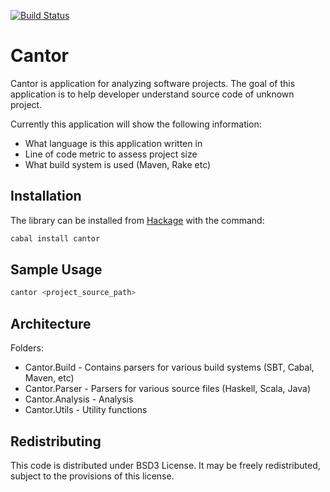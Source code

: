 [![Build Status](https://travis-ci.org/klangner/cantor.svg?branch=master)](https://travis-ci.org/klangner/cantor)

# Cantor

Cantor is application for analyzing software projects.
The goal of this application is to help developer understand source code of unknown project.

Currently this application will show the following information:
 * What language is this application written in
 * Line of code metric to assess project size
 * What build system is used (Maven, Rake etc)


## Installation
The library can be installed from [Hackage](http://hackage.haskell.org/package/cantor) with the command:

```sh
cabal install cantor
```

## Sample Usage

```sh
cantor <project_source_path>
```

## Architecture

Folders:

 * Cantor.Build - Contains parsers for various build systems (SBT, Cabal, Maven, etc)
 * Cantor.Parser - Parsers for various source files (Haskell, Scala, Java)
 * Cantor.Analysis - Analysis
 * Cantor.Utils - Utility functions
 

## Redistributing
This code is distributed under BSD3 License. It may be freely redistributed, subject to the provisions of this license.